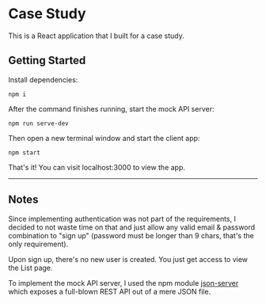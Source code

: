 # Case Study

This is a React application that I built for a case study.

## Getting Started

Install dependencies:

`npm i`

After the command finishes running, start the mock API server:

`npm run serve-dev`

Then open a new terminal window and start the client app:

`npm start`

That's it! You can visit localhost:3000 to view the app.

---

## Notes

Since implementing authentication was not part of the requirements, I decided to not waste time on that and just allow any valid email & password combination to "sign up" (password must be longer than 9 chars, that's the only requirement).

Upon sign up, there's no new user is created. You just get access to view the List page.

To implement the mock API server, I used the npm module [json-server](https://www.npmjs.com/package/json-server) which exposes a full-blown REST API out of a mere JSON file.
